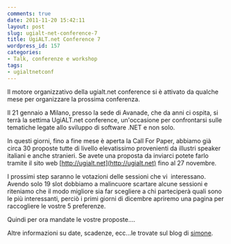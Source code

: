 ```yaml
---
comments: true
date: 2011-11-20 15:42:11
layout: post
slug: ugialt-net-conference-7
title: UgiALT.net Conference 7
wordpress_id: 157
categories:
- Talk, conferenze e workshop
tags:
- ugialtnetconf
---
```


Il motore organizzativo della ugialt.net conference si è attivato da qualche mese per organizzare la prossima conferenza.

Il 21 gennaio a Milano, presso la sede di Avanade, che da anni ci ospita, si terrà la settima UgiALT.net conference, un'occasione per confrontarsi sulle tematiche legate allo sviluppo di software .NET e non solo.

In questi giorni, fino a fine mese è aperta la Call For Paper, abbiamo già circa 30 proposte tutte di livello elevatissimo provenienti da illustri speaker italiani e anche stranieri. Se avete una proposta da inviarci potete farlo tramite il sito web [http://ugialt.net](http://ugialt.net) fino al 27 novembre.

I prossimi step saranno le votazioni delle sessioni che vi  interessano. Avendo solo 19 slot dobbiamo a malincuore scartare alcune sessioni e riteniamo che il modo migliore sia far scegliere a chi parteciperà quali sono le più interessanti, perciò i primi giorni di dicembre apriremo una pagina per raccogliere le vostre 5 preferenze.

Quindi per ora mandate le vostre proposte....

Altre informazioni su date, scadenze, ecc...le trovate sul blog di [simone](http://blogs.ugidotnet.org/piyo/archive/2011/11/18/ugialt.net-conf-7-proposte-pervenute-e-votazioni.aspx).
